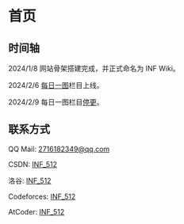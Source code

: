 # 首页

## 时间轴

2024/1/8 网站骨架搭建完成，并正式命名为 INF Wiki。

2024/2/6 [每日一图](/daily_picture/)栏目上线。

2024/2/9 每日一图栏目[停更](/other/daily_picture_stop/)。

## 联系方式

QQ Mail: 2716182349@qq.com

CSDN: [INF_512](https://blog.csdn.net/INF_512)

洛谷: [INF_512](https://www.luogu.com.cn/user/560068)

Codeforces: [INF_512](https://codeforces.com/profile/INF_512)

AtCoder: [INF_512](https://atcoder.jp/users/INF_512)
